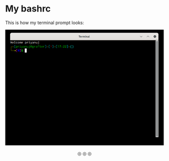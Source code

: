 # My bashrc

This is how my terminal prompt looks:

![Terminal](https://github.com/C0DER11101/bashrc/blob/bashrc/terminalLook.png)

<p align = "center">
&#9678; &#9678; &#9678;
</p>
